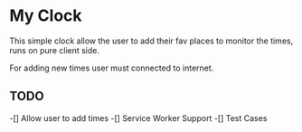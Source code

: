 # My Clock
This simple clock allow the user to add their fav places to monitor the times, runs on pure client side.

For adding new times user must connected to internet.

## TODO
-[] Allow user to add times
-[] Service Worker Support
-[] Test Cases